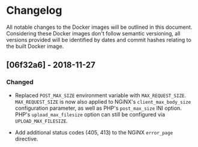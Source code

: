# Changelog

All notable changes to the Docker images will be outlined in this document. Considering these Docker images don't
follow semantic versioning, all versions provided will be identified by dates and commit hashes relating to the built
Docker image.

## [06f32a6] - 2018-11-27
### Changed
- Replaced `POST_MAX_SIZE` environment variable with `MAX_REQUEST_SIZE`. `MAX_REQUEST_SIZE` is now also applied to
  NGiNX's `client_max_body_size` configuration parameter, as well as PHP's `post_max_size` INI option.
  PHP's `upload_max_filesize` option can still be configured via `UPLOAD_MAX_FILESIZE`.
  
- Add additional status codes (405, 413) to the NGiNX `error_page` directive.